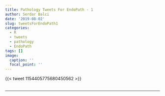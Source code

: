 ```yaml
---
title: Pathology Tweets For EndoPath - 1
author: Serdar Balci
date: '2019-08-02'
slug: tweetsForEndoPath1
categories:
  - R
  - tweets
  - pathology
  - EndoPath
tags: []
image:
  caption: ''
  focal_point: ''
---
```



{{< tweet 1154405775680450562 >}}
<br>
<br>
<hr>
